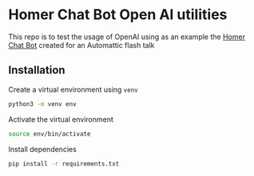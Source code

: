 # Homer Chat Bot Open AI utilities

This repo is to test the usage of OpenAI using as an example the [Homer Chat Bot](https://github.com/epeicher/homer-discord-chatbot) created for an Automattic flash talk

## Installation

Create a virtual environment using `venv`

```sh
python3 -m venv env
```

Activate the virtual environment

```sh
source env/bin/activate
```

Install dependencies

```sh
pip install -r requirements.txt
```
